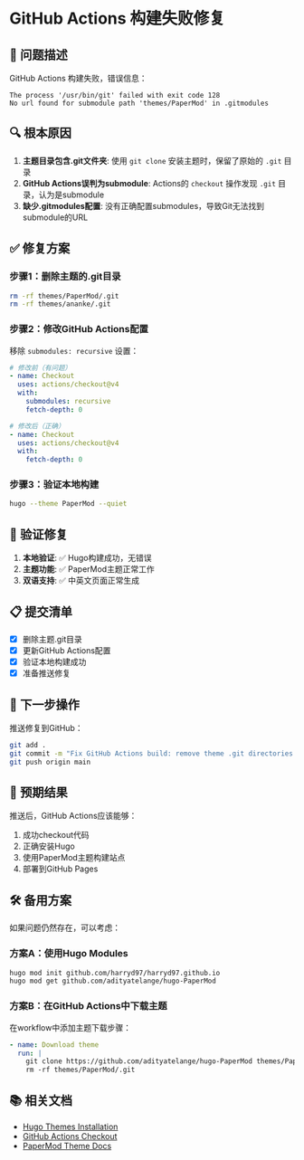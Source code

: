 # GitHub Actions 构建失败修复

## 🚨 问题描述

GitHub Actions 构建失败，错误信息：
```
The process '/usr/bin/git' failed with exit code 128
No url found for submodule path 'themes/PaperMod' in .gitmodules
```

## 🔍 根本原因

1. **主题目录包含.git文件夹**: 使用 `git clone` 安装主题时，保留了原始的 `.git` 目录
2. **GitHub Actions误判为submodule**: Actions的 `checkout` 操作发现 `.git` 目录，认为是submodule
3. **缺少.gitmodules配置**: 没有正确配置submodules，导致Git无法找到submodule的URL

## ✅ 修复方案

### 步骤1：删除主题的.git目录
```bash
rm -rf themes/PaperMod/.git
rm -rf themes/ananke/.git
```

### 步骤2：修改GitHub Actions配置
移除 `submodules: recursive` 设置：

```yaml
# 修改前（有问题）
- name: Checkout
  uses: actions/checkout@v4
  with:
    submodules: recursive
    fetch-depth: 0

# 修改后（正确）  
- name: Checkout
  uses: actions/checkout@v4
  with:
    fetch-depth: 0
```

### 步骤3：验证本地构建
```bash
hugo --theme PaperMod --quiet
```

## 🔧 验证修复

1. **本地验证**: ✅ Hugo构建成功，无错误
2. **主题功能**: ✅ PaperMod主题正常工作
3. **双语支持**: ✅ 中英文页面正常生成

## 📋 提交清单

- [x] 删除主题.git目录
- [x] 更新GitHub Actions配置
- [x] 验证本地构建成功
- [x] 准备推送修复

## 🚀 下一步操作

推送修复到GitHub：
```bash
git add .
git commit -m "Fix GitHub Actions build: remove theme .git directories and update workflow"
git push origin main
```

## 🎯 预期结果

推送后，GitHub Actions应该能够：
1. 成功checkout代码
2. 正确安装Hugo
3. 使用PaperMod主题构建站点
4. 部署到GitHub Pages

## 🛠️ 备用方案

如果问题仍然存在，可以考虑：

### 方案A：使用Hugo Modules
```bash
hugo mod init github.com/harryd97/harryd97.github.io
hugo mod get github.com/adityatelange/hugo-PaperMod
```

### 方案B：在GitHub Actions中下载主题
在workflow中添加主题下载步骤：
```yaml
- name: Download theme
  run: |
    git clone https://github.com/adityatelange/hugo-PaperMod themes/PaperMod
    rm -rf themes/PaperMod/.git
```

## 📚 相关文档

- [Hugo Themes Installation](https://gohugo.io/hugo-modules/use-modules/)
- [GitHub Actions Checkout](https://github.com/actions/checkout)
- [PaperMod Theme Docs](https://github.com/adityatelange/hugo-PaperMod)